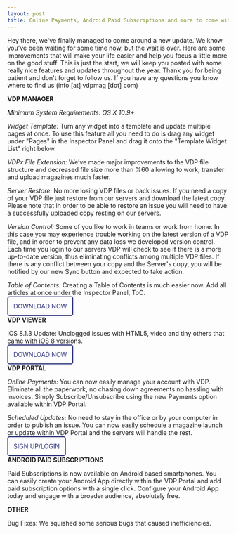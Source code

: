 ```yaml
---
layout: post
title: Online Payments, Android Paid Subscriptions and more to come with VDP Update
---
```

Hey there, we've finally managed to come around a new update. We know you've been waiting for some time now, but the wait is over. Here are some improvements that will make your life easier and help you focus a little more on the good stuff. This is just the start, we will keep you posted with some really nice features and updates throughout the year. Thank you for being patient and don't forget to follow us. If you have any questions you know where to find us (info [at] vdpmag [dot] com)

**VDP MANAGER**

*Minimum System Requirements: OS X 10.9+*

*Widget Template:* Turn any widget into a template and update multiple pages at once. To use this feature all you need to do is drag any widget under "Pages" in the Inspector Panel and drag it onto the "Template Widget List" right below.

*VDPx File Extension:* We’ve made major improvements to the VDP file structure and decreased file size more than %60 allowing to work, transfer and upload magazines much faster.

*Server Restore:* No more losing VDP files or back issues. If you need a copy of your VDP file just restore from our servers and download the latest copy. Please note that in order to be able to restore an issue you will need to have a successfully uploaded copy resting on our servers.

*Version Control:* Some of you like to work in teams or work from home. In this case you may experience trouble working on the latest version of a VDP file, and in order to prevent any data loss we developed version control. Each time you login to our servers VDP will check to see if there is a more up-to-date version, thus eliminating conflicts among multiple VDP files. If there is any conflict between your copy and the Server's copy, you will be notified by our new Sync button and expected to take action.

*Table of Contents:* Creating a Table of Contents is much easier now. Add all articles at once under the Inspector Panel, ToC.

<a href="http://www.vdpmag.com/downloading" style="width: 227px; height: 56px; margin: 0px; border:2px solid #292e78; padding:12px; color:#292e78; text-decoration:none; border-radius:5px;" width="227">DOWNLOAD NOW</a>
<p>

**VDP VIEWER**

iOS 8.1.3 Update: Unclogged issues with HTML5, video and tiny others that came with iOS 8 versions.

<a href="http://appstore.com/vdpviewer" style="width: 227px; height: 56px; margin: 0px; border:2px solid #292e78; padding:12px; color:#292e78; text-decoration:none; border-radius:5px;" width="227">DOWNLOAD NOW</a>
<br />

**VDP PORTAL**

*Online Payments:* You can now easily manage your account with VDP. Eliminate all the paperwork, no chasing down agreements no hassling with invoices. Simply Subscribe/Unsubscribe using the new Payments option available within VDP Portal.

*Scheduled Updates:* No need to stay in the office or by your computer in order to publish an issue. You can now easily schedule a magazine launch or update within VDP Portal and the servers will handle the rest.

<a href="http://portal.vdpmag.com" style="width: 227px; height: 56px; margin: 0px; border:2px solid #292e78; padding:12px; color:#292e78; text-decoration:none; border-radius:5px;" width="227">SIGN UP/LOGIN</a>


**ANDROID PAID SUBSCRIPTIONS**

Paid Subscriptions is now available on Android based smartphones. You can easily create your Android App directly within the VDP Portal and add paid subscription options with a single click. Configure your Android App today and engage with a broader audience, absolutely free.

**OTHER**

Bug Fixes: We squished some serious bugs that caused inefficiencies.
